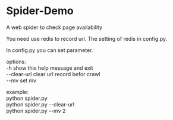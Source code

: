 # Spider-Demo
A web spider to check page availability

You need use redis to record url. The setting of redis in config.py.

In config.py you can set parameter.

options:  
      -h                show this help message and exit  <br/>
      --clear-url       clear url record befor crawl<br/>
      --mv              set mv<br/>

example:  
      python spider.py<br/>
      python spider.py --clear-url  <br/>
      python spider.py --mv 2<br/>
